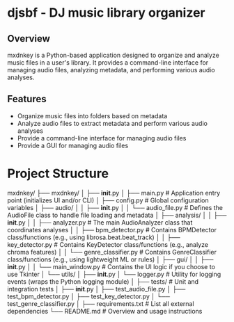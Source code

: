 # djsbf - DJ music library organizer

## Overview
mxdnkey is a Python-based application designed to organize and analyze music files in a user's library. It provides a command-line interface for managing audio files, analyzing metadata, and performing various audio analyses.

## Features
- Organize music files into folders based on metadata
- Analyze audio files to extract metadata and perform various audio analyses
- Provide a command-line interface for managing audio files
- Provide a GUI for managing audio files

# Project Structure

mxdnkey/
├── mxdnkey/
│   ├── __init__.py
│   ├── main.py                   # Application entry point (initializes UI and/or CLI)
│   ├── config.py                 # Global configuration variables
│   ├── audio/
│   │   ├── __init__.py
│   │   └── audio_file.py         # Defines the AudioFile class to handle file loading and metadata
│   ├── analysis/
│   │   ├── __init__.py
│   │   ├── analyzer.py           # The main AudioAnalyzer class that coordinates analyses
│   │   ├── bpm_detector.py       # Contains BPMDetector class/functions (e.g., using librosa.beat.beat_track)
│   │   ├── key_detector.py       # Contains KeyDetector class/functions (e.g., analyze chroma features)
│   │   └── genre_classifier.py   # Contains GenreClassifier class/functions (e.g., using lightweight ML or rules)
│   ├── gui/
│   │   ├── __init__.py
│   │   └── main_window.py        # Contains the UI logic if you choose to use Tkinter
│   └── utils/
│       ├── __init__.py
│       └── logger.py           # Utility for logging events (wraps the Python logging module)
│
├── tests/                        # Unit and integration tests
│   ├── __init__.py
│   ├── test_audio_file.py
│   ├── test_bpm_detector.py
│   ├── test_key_detector.py
│   └── test_genre_classifier.py
│
├── requirements.txt              # List all external dependencies
└── README.md                     # Overview and usage instructions

